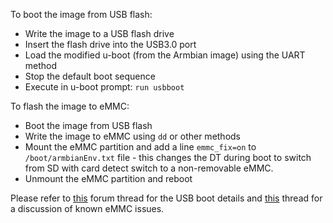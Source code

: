 To boot the image from USB flash:

- Write the image to a USB flash drive
- Insert the flash drive into the USB3.0 port
- Load the modified u-boot (from the Armbian image) using the UART method
- Stop the default boot sequence
- Execute in u-boot prompt: `run usbboot`

To flash the image to eMMC:

- Boot the image from USB flash
- Write the image to eMMC using `dd` or other methods
- Mount the eMMC partition and add a line `emmc_fix=on` to `/boot/armbianEnv.txt` file - this changes the DT during boot to switch from SD with card detect switch to a non-removable eMMC.
- Unmount the eMMC partition and reboot

Please refer to [this](https://forum.armbian.com/index.php?/topic/3072-clearfog-pro-emmc-requires-sd-card-to-detect-device/) forum thread for the USB boot details and [this](http://forum.solid-run.com/linux-kernel-and-bootloaders-f34/unstable-mmc-operation-with-upstream-kernel-t2986.html) thread for a discussion of known eMMC issues.
